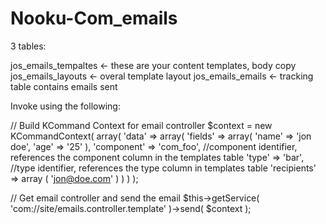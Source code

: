
Nooku-Com_emails
================

3 tables:

jos_emails_tempaltes <- these are your content templates, body copy
jos_emails_layouts <- overal template layout
jos_emails_emails <- tracking table contains emails sent

Invoke using the following:

// Build KCommand Context for email controller
$context = new KCommandContext(
	array(
		'data' => array(
			'fields' => array(
				'name' => 'jon doe',
				'age' => '25'
			),
			'component' 	=> 'com_foo', //component identifier, references the component column in the templates table
			'type' 		=> 'bar', //type identifier, references the type column in templates table
			'recipients' 	=> array ( 'jon@doe.com' )
		)
	)
);

// Get email controller and send the email
$this->getService( 'com://site/emails.controller.template' )->send( $context );